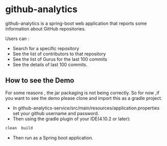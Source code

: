 # github-analytics

github-analytics is a spring-boot web application that reports some information about GitHub repositories. 

Users can :

* Search for a specific repository
* See the list of contributors to that repository
* See the list of Gurus for the last 100 commits
* See the details of last 100 commits.

## How to see the Demo
For some reasons , the jar packaging is not being correctly. So for now ,if you want to see the demo please clone and
 import this as a gradle project. 
 * In github-analytics-service/src/main/resources/application.properties set your github username and password.
 * Then using the gradle plugin of your IDE(4.10.2 or later):
```bash
clean  build
```
* Then run as a Spring boot application.


